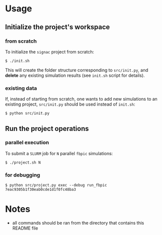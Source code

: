 # Usage

## Initialize the project's workspace

### from scratch

To initialize the `signac` project from scratch:

```console
$ ./init.sh
```

This will create the folder structure corresponding to `src/init.py`, and
**delete** any existing simulation results (see `init.sh` script for details).

### existing data

If, instead of starting from scratch, one wants to add new simulations to an
existing project, `src/init.py` should be used instead of `init.sh`:

```console
$ python src/init.py
```

## Run the project operations

### parallel execution

To submit a `SLURM` job for `N` parallel `fbpic` simulations:

```console
$ ./project.sh N
```

### for debugging

```console
$ python src/project.py exec --debug run_fbpic 7eac9305b1f30eab0cde1d1f0fc48ba3
```

# Notes

- all commands should be ran from the directory that contains this README file
